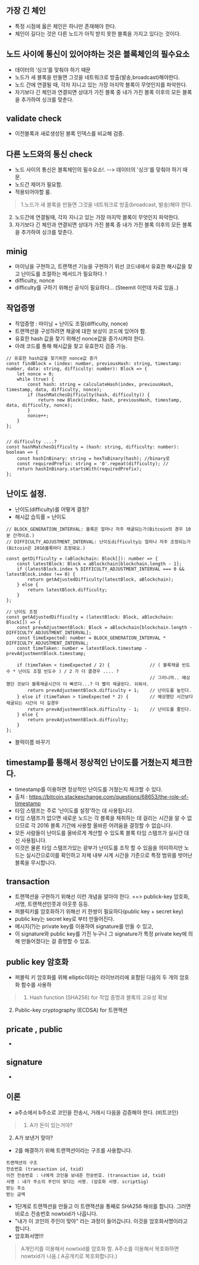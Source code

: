 ## 가장 긴 체인
- 특정 시점에 옳은 체인은 하나만 존재해야 한다. 
- 체인이 길다는 것은 다른 노드가 아직 받지 못한 블록을 가지고 있다는 것이다. 

## 노드 사이에 통신이 있어야하는 것은 블록체인의 필수요소  
- 데이터의 ‘싱크’를 맞춰야 하기 때문
- 노드가 새 블록을 만들면 그것을 네트워크로 방출(발송,broadcast)해야한다.
- 노드 간에 연결될 때, 각자 지니고 있는 가장 마지막 블록이 무엇인지를 파악한다.
- 자기보다 긴 체인과 연결되면 상대가 가진 블록 중 내가 가진 블록 이후의 모든 블록을 추가하여 싱크를 맞춘다. 

## validate check
- 이전블록과 새로생성된 블록 인덱스를 비교해 검증.

## 다른 노드와의 통신 check
- 노드 사이의 통신은 블록체인의 필수요소!. --> 데이터의 '싱크'를 맞춰야 하기 때문.
- 노드간 제어가 필요함.
- 적용되어야할 룰.
> 1.노드가 새 블록을 만들면 그것을 네트워크로 방출(broadcast, 발송)해야 한다.   
 2. 노드간에 연결될때, 각자 지니고 있는 가장 마지막 블록이 무엇인지 파악한다.   
 3. 자기보다 긴 체인과 연결되면 상대가 가진 블록 중 내가 가진 블록 이후의 모든 블록을 추가하여 싱크를 맞춘다.   



## minig
- 마이닝을 구현하고, 트랜잭션 기능을 구현하기 위선 코드내에서 유효한 해시값을 찾고 난이도를 조절하는 메서드가 필요하다. !
- difficulty, nonce
- difficulty를 구하기 위해선 공식이 필요하다... (Steemit 이런데 자료 있음..)

## 작업증명
- 작업증명 : 마이닝 + 난이도 조절(difficulty, nonce)
- 트랜잭션을 구성하려면 채굴에 대한 보상이 코드에 있어야 함.
- 유효한 hash 값을 찾기 위해선 nonce값을 증가시켜야 한다. 
- 아래 코드를 통해 해시값을 찾고 유효한지 검증 가능.

```
// 유효한 hash값을 찾기위한 nonce값 증가
const findBlock = (index: number, previousHash: string, timestamp: number, data: string, difficulty: number): Block => {
    let nonce = 0;
    while (true) {
        const hash: string = calculateHash(index, previousHash, timestamp, data, difficulty, nonce);
        if (hashMatchesDifficulty(hash, difficulty)) {
            return new Block(index, hash, previousHash, timestamp, data, difficulty, nonce);
        }
        nonce++;
    }
};


// difficulty ....?
const hashMatchesDifficulty = (hash: string, difficulty: number): boolean => {
    const hashInBinary: string = hexToBinary(hash); //binary로
    const requiredPrefix: string = '0'.repeat(difficulty); //
    return hashInBinary.startsWith(requiredPrefix);
};
```

## 난이도 설정.
- 난이도(difficulty)를 어떻게 결정?
- 해시값 습득률 = 난이도   

```
// BLOCK_GENERATION_INTERVAL: 블록은 얼마나 자주 채굴되는가(Bitcoin의 경우 10분 간격이죠.)
// DIFFICULTY_ADJUSTMENT_INTERVAL: 난이도difficulty는 얼마나 자주 조정되는가(Bitcoin은 2016블록마다 조정돼요.)

const getDifficulty = (aBlockchain: Block[]): number => {
    const latestBlock: Block = aBlockchain[blockchain.length - 1];
    if (latestBlock.index % DIFFICULTY_ADJUSTMENT_INTERVAL === 0 && latestBlock.index !== 0) {
        return getAdjustedDifficulty(latestBlock, aBlockchain);
    } else {
        return latestBlock.difficulty;
    }
};

// 난이도 조정
const getAdjustedDifficulty = (latestBlock: Block, aBlockchain: Block[]) => {
    const prevAdjustmentBlock: Block = aBlockchain[blockchain.length - DIFFICULTY_ADJUSTMENT_INTERVAL];
    const timeExpected: number = BLOCK_GENERATION_INTERVAL * DIFFICULTY_ADJUSTMENT_INTERVAL;
    const timeTaken: number = latestBlock.timestamp - prevAdjustmentBlock.timestamp;
    
    if (timeTaken < timeExpected / 2) {               // ( 블록채굴 빈도수 * 난이도 조절 빈도수 ) / 2 가 더 클경우 .... ? 
                                                      // 그러니까.. 예상했던 것보다 블록채굴시간이 더 빠르다...? 더 빨리 채굴된다. 쉬워서. 
        return prevAdjustmentBlock.difficulty + 1;    // 난이도를 높인다. 
    } else if (timeTaken > timeExpected * 2) {        // 예상했던 시간보다 채굴되는 시간이 더 길경우 
        return prevAdjustmentBlock.difficulty - 1;    // 난이도를 줄인다. 
    } else {
        return prevAdjustmentBlock.difficulty; 
    }
};
```

- 블럭이름 바꾸기

## timestamp를 통해서 정상적인 난이도를 거쳤는지 체크한다.
- timestamp를 이용하면 정상적인 난이도를 거쳤는지 체크할 수 있다.
- 출처 : https://bitcoin.stackexchange.com/questions/68653/the-role-of-timestamp
- 타임 스탬프는 주로 '난이도를 설정'하는 데 사용됩니다. 
- 타임 스탬프가 없으면 새로운 노드는 각 블록을 채취하는 데 걸리는 시간을 알 수 없으므로 각 2016 블록 기간에 사용할 올바른 어려움을 결정할 수 없습니다. 
- 모든 사람들이 난이도를 올바르게 계산할 수 있도록 블록 타임 스탬프가 실시간 대신 사용됩니다.
- 이것은 물론 타임 스탬프가있는 광부가 난이도를 조작 할 수 있음을 의미하지만 노드는 실시간으로이를 확인하고 자체 내부 시계 시간을 기준으로 특정 범위를 벗어난 블록을 무시합니다.


## transaction
- 트랜잭션을 구현하기 위해선 이런 개념을 알아야 한다. ==> publick-key 암호화, 서명, 트랜잭션인풋과 아웃풋 등등.
- 퍼블릭키를 암호화하기 위해선 키 한쌍이 필요하다(public key + secret key)
- public key는 secret key로 부터 만들어진다. 
- 메시지(?)는 private key를 이용하여 signature를 만들 수 있고, 
- 이 signature와 public key를 가진 누구나 그 signature가 특정 private key에 의해 만들어졌다는 걸 증명할 수 있죠. 

## public key 암호화
- 퍼블릭 키 암호화를 위해 elliptic이라는 라이브러리에 포함된 다음의 두 개의 암호화 함수를 사용하
>  1. Hash function (SHA256) for 작업 증명과 블록의 고유성 확보  
   2. Public-key cryptography (ECDSA) for 트랜잭션

## pricate , public
- 

## signature
- 

## 이론
- a주소에서 b주소로 코인을 전송시, 거래시 다음을 검증해야 한다. (비트코인)
> 1. A가 돈이 있는거야?  
2. A가 보낸거 맞아?


- 2를 해결하기 위해 트랜잭션이라는 구조를 사용합니다.
```
트랜잭션의 구조
전송번호 (transaction id, txid)
이전 전송번호 : 나에게 코인을 보내준 전송번호. (transaction id, txid)
서명 : 내가 주소의 주인이 맞다는 서명. (암호화 서명. scriptSig)
받는 주소
받는 금액
```
- 1단계로 트랜잭션을 만들고 이 트랜잭션을 통째로 SHA256 해쉬를 합니다. 그러면 비로소 전송번호 nowtxid가 나옵니다.
- "내가 이 코인의 주인이 맞아" 라는 과정이 들어갑니다. 이것을 암호화서명이라고 합니다.
- 암호화서명!!!
> A개인키를 이용해서 nowtxid를 암호화 함.
A주소를 이용해서 복호화하면 nowtxid가 나옴.( A공개키로 복호화합니다.)




